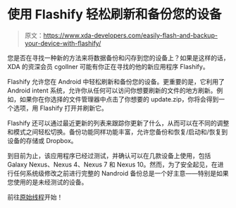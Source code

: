 # 使用 Flashify 轻松刷新和备份您的设备

> 原文：<https://www.xda-developers.com/easily-flash-and-backup-your-device-with-flashify/>

您是否在寻找一种新的方法来将数据备份和闪存到您的设备上？如果是这样的话，XDA 的资深会员 cgollner 可能有你正在寻找的他的新应用程序 Flashify。

Flashify 允许您在 Android 中轻松刷新和备份您的设备。更重要的是，它利用了 Android intent 系统，允许你从任何可以访问你想要刷新的文件的地方刷新。例如，如果你在你选择的文件管理器中点击了你想要的 update.zip，你将会得到一个选项，用 Flashify 打开并刷新它。

Flashify 还可以通过最近更新的列表来跟踪你更新了什么，从而可以在不同的调整和模式之间轻松切换。备份功能同样功能丰富，允许您备份和恢复/启动和/恢复到设备的存储或 Dropbox。

到目前为止，该应用程序已经过测试，并确认可以在几款设备上使用，包括 Galaxy Nexus、Nexus 4、Nexus 7 和 Nexus 10。然而，为了安全起见，在进行任何系统级修改之前进行完整的 Nandroid 备份总是一个好主意——特别是如果您使用的是未经测试的设备。

前往[原始线程](http://forum.xda-developers.com/showthread.php?t=2349847)开始！